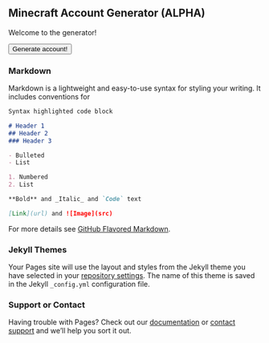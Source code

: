 ## Minecraft Account Generator (ALPHA)



Welcome to the generator!
<FORM NAME="myForm">
<INPUT TYPE="button" NAME="myButton" VALUE="Generate account!"
onClick="rand_link()">
</FORM>



<SCRIPT LANGUAGE="JavaScript">


<!-- Begin
function go_to(url) {
window.location=url;
}
function rand_link() {
var a;
a = 1+Math.round(Math.random()*7);   // a = random number between 1-7
if (a==1) go_to("https://pastebin.com/sFe6Z6JY");
if (a==2) go_to("https://pastebin.com/tMFtaT95");
if (a==3) go_to("https://pastebin.com/3yd4HbDs");
if (a==4) go_to("https://pastebin.com/2ZZvHjz2");
if (a==5) go_to("https://pastebin.com/bCTrnDyP");
if (a==6) go_to("https://pastebin.com/3CkndLkt");
if (a==7) go_to("https://pastebin.com/9TvtV6s2");


}
// End -->
</SCRIPT>

### Markdown

Markdown is a lightweight and easy-to-use syntax for styling your writing. It includes conventions for

```markdown
Syntax highlighted code block

# Header 1
## Header 2
### Header 3

- Bulleted
- List

1. Numbered
2. List

**Bold** and _Italic_ and `Code` text

[Link](url) and ![Image](src)
```

For more details see [GitHub Flavored Markdown](https://guides.github.com/features/mastering-markdown/).

### Jekyll Themes

Your Pages site will use the layout and styles from the Jekyll theme you have selected in your [repository settings](https://github.com/cccoder123/bhjo/settings/pages). The name of this theme is saved in the Jekyll `_config.yml` configuration file.

### Support or Contact

Having trouble with Pages? Check out our [documentation](https://docs.github.com/categories/github-pages-basics/) or [contact support](https://support.github.com/contact) and we’ll help you sort it out.
